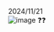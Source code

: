 2024/11/21  
![image](https://github.com/user-attachments/assets/ca0c2afb-2c34-461a-bcf1-e42f6de0b959) ❓❓
